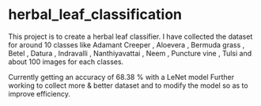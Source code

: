 # herbal_leaf_classification

This project is to create a herbal leaf classifier.
I have collected the dataset for around 10 classes like
Adamant Creeper , 
Aloevera ,
Bermuda grass ,
Betel ,
Datura ,
Indravalli ,
Nanthiyavattai ,
Neem ,
Puncture vine ,
Tulsi 
and about 100 images for each classes.

Currently getting an accuracy of 68.38 % with a LeNet model
Further working to collect more & better dataset and to modify the model so as to improve efficiency.
